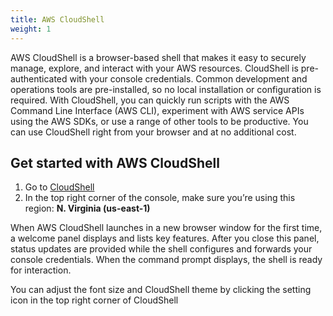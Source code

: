 ```yaml
---
title: AWS CloudShell 
weight: 1
---
```


AWS CloudShell is a browser-based shell that makes it easy to securely manage, explore, and interact with your AWS resources. CloudShell is pre-authenticated with your console credentials. Common development and operations tools are pre-installed, so no local installation or configuration is required. With CloudShell, you can quickly run scripts with the AWS Command Line Interface (AWS CLI), experiment with AWS service APIs using the AWS SDKs, or use a range of other tools to be productive. You can use CloudShell right from your browser and at no additional cost.

## Get started with AWS CloudShell

1. Go to [CloudShell](https://console.aws.amazon.com/cloudshell/home?region=us-east-1#)
2. In the top right corner of the console, make sure you’re using this region: **N. Virginia (us-east-1)**

When AWS CloudShell launches in a new browser window for the first time, a welcome panel displays and lists key features. After you close this panel, status updates are provided while the shell configures and forwards your console credentials. When the command prompt displays, the shell is ready for interaction.


You can adjust the font size and CloudShell theme by clicking the setting icon in the top right corner of CloudShell
